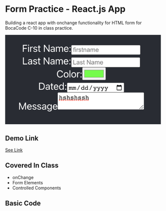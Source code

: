 # Form Practice - React.js App
Building a react app with onchange functionality for HTML form for BocaCode C-10 in class practice.


[![screen shot](./public/images/Screen.png)](https://form-practice-jt.web.app/)

## Demo Link
[See Link](https://form-practice-jt.web.app/)


## Covered In Class
* onChange
* Form Elements
* Controlled Components

## Basic Code








